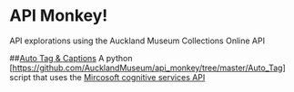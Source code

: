 # API Monkey!
API explorations using the Auckland Museum Collections Online API

##[Auto Tag & Captions](https://github.com/AucklandMuseum/api_monkey/tree/master/Auto_Tag)
A python [https://github.com/AucklandMuseum/api_monkey/tree/master/Auto_Tag] script that uses the [Mircosoft cognitive services API](https://www.microsoft.com/cognitive-services)

